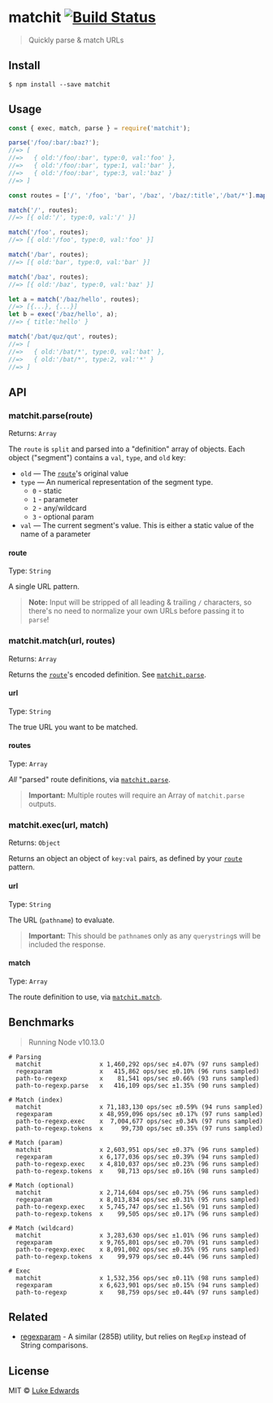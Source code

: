 # matchit [![Build Status](https://travis-ci.org/lukeed/matchit.svg?branch=master)](https://travis-ci.org/lukeed/matchit)

> Quickly parse & match URLs

## Install

```
$ npm install --save matchit
```


## Usage

```js
const { exec, match, parse } = require('matchit');

parse('/foo/:bar/:baz?');
//=> [
//=>   { old:'/foo/:bar', type:0, val:'foo' },
//=>   { old:'/foo/:bar', type:1, val:'bar' },
//=>   { old:'/foo/:bar', type:3, val:'baz' }
//=> ]

const routes = ['/', '/foo', 'bar', '/baz', '/baz/:title','/bat/*'].map(parse);

match('/', routes);
//=> [{ old:'/', type:0, val:'/' }]

match('/foo', routes);
//=> [{ old:'/foo', type:0, val:'foo' }]

match('/bar', routes);
//=> [{ old:'bar', type:0, val:'bar' }]

match('/baz', routes);
//=> [{ old:'/baz', type:0, val:'baz' }]

let a = match('/baz/hello', routes);
//=> [{...}, {...}]
let b = exec('/baz/hello', a);
//=> { title:'hello' }

match('/bat/quz/qut', routes);
//=> [
//=>   { old:'/bat/*', type:0, val:'bat' },
//=>   { old:'/bat/*', type:2, val:'*' }
//=> ]
```


## API

### matchit.parse(route)

Returns: `Array`

The `route` is `split` and parsed into a "definition" array of objects. Each object ("segment") contains a `val`, `type`, and `old` key:

* `old` &mdash; The [`route`](#route)'s original value
* `type` &mdash; An numerical representation of the segment type.
    * `0` - static
    * `1` - parameter
    * `2` - any/wildcard
    * `3` - optional param
* `val` &mdash; The current segment's value. This is either a static value of the name of a parameter

#### route

Type: `String`

A single URL pattern.

> **Note:** Input will be stripped of all leading & trailing `/` characters, so there's no need to normalize your own URLs before passing it to `parse`!


### matchit.match(url, routes)

Returns: `Array`

Returns the [`route`](#route)'s encoded definition. See [`matchit.parse`](#matchitparseroute).

#### url

Type: `String`

The true URL you want to be matched.

#### routes

Type: `Array`

_All_ "parsed" route definitions, via [`matchit.parse`](#matchitparseroute).

> **Important:** Multiple routes will require an Array of `matchit.parse` outputs.


### matchit.exec(url, match)

Returns: `Object`

Returns an object an object of `key:val` pairs, as defined by your [`route`](#route) pattern.

#### url

Type: `String`

The URL (`pathname`) to evaluate.

> **Important:** This should be `pathname`s only as any `querystring`s will be included the response.

#### match

Type: `Array`

The route definition to use, via [`matchit.match`](#matchitmatchurl-routes).


## Benchmarks

> Running Node v10.13.0

```
# Parsing
  matchit                x 1,460,292 ops/sec ±4.07% (97 runs sampled)
  regexparam             x   415,862 ops/sec ±0.10% (96 runs sampled)
  path-to-regexp         x    81,541 ops/sec ±0.66% (93 runs sampled)
  path-to-regexp.parse   x   416,109 ops/sec ±1.35% (90 runs sampled)

# Match (index)
  matchit                x 71,183,130 ops/sec ±0.59% (94 runs sampled)
  regexparam             x 48,959,096 ops/sec ±0.17% (97 runs sampled)
  path-to-regexp.exec    x  7,004,677 ops/sec ±0.34% (97 runs sampled)
  path-to-regexp.tokens  x     99,730 ops/sec ±0.35% (97 runs sampled)

# Match (param)
  matchit                x 2,603,951 ops/sec ±0.37% (96 runs sampled)
  regexparam             x 6,177,036 ops/sec ±0.39% (94 runs sampled)
  path-to-regexp.exec    x 4,810,037 ops/sec ±0.23% (96 runs sampled)
  path-to-regexp.tokens  x    98,713 ops/sec ±0.16% (98 runs sampled)

# Match (optional)
  matchit                x 2,714,604 ops/sec ±0.75% (96 runs sampled)
  regexparam             x 8,013,834 ops/sec ±0.31% (95 runs sampled)
  path-to-regexp.exec    x 5,745,747 ops/sec ±1.56% (91 runs sampled)
  path-to-regexp.tokens  x    99,505 ops/sec ±0.17% (96 runs sampled)

# Match (wildcard)
  matchit                x 3,283,630 ops/sec ±1.01% (96 runs sampled)
  regexparam             x 9,765,801 ops/sec ±0.70% (91 runs sampled)
  path-to-regexp.exec    x 8,091,002 ops/sec ±0.35% (95 runs sampled)
  path-to-regexp.tokens  x    99,979 ops/sec ±0.44% (96 runs sampled)

# Exec
  matchit                x 1,532,356 ops/sec ±0.11% (98 runs sampled)
  regexparam             x 6,623,901 ops/sec ±0.15% (94 runs sampled)
  path-to-regexp         x    98,759 ops/sec ±0.44% (97 runs sampled)
```

## Related

- [regexparam](https://github.com/lukeed/regexparam) - A similar (285B) utility, but relies on `RegExp` instead of String comparisons.


## License

MIT © [Luke Edwards](https://lukeed.com)
